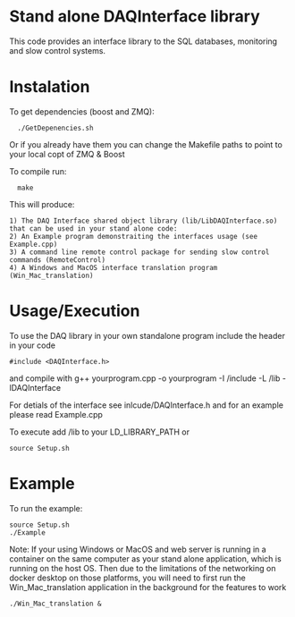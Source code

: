 # Stand alone DAQInterface library

This code provides an interface library to the SQL databases, monitoring and slow control systems. 


# Instalation

To get dependencies (boost and ZMQ):

      ./GetDepenencies.sh

Or if you already have them you can change the Makefile paths to point to your local copt of ZMQ & Boost 

To compile run:

      make

This will produce:

    1) The DAQ Interface shared object library (lib/LibDAQInterface.so) that can be used in your stand alone code:
    2) An Example program demonstraiting the interfaces usage (see Example.cpp)
    3) A command line remote control package for sending slow control commands (RemoteControl)
    4) A Windows and MacOS interface translation program (Win_Mac_translation)


# Usage/Execution

To use the DAQ library in your own standalone program include the header in your code 
  
    #include <DAQInterface.h>

and compile with g++ yourprogram.cpp -o yourprogram -I <path to repo>/include -L <path to repo>/lib -lDAQInterface

For detials of the interface see inlcude/DAQInterface.h and for an example please read Example.cpp

To execute add <path to repo>/lib to your LD_LIBRARY_PATH or

    source Setup.sh


# Example

To run the example:

    source Setup.sh
    ./Example

Note: If your using Windows or MacOS and web server is running in a container on the same computer as your stand alone application, which is running on the host OS. Then due to the limitations of the networking on docker desktop on those platforms, you will need to first run the Win_Mac_translation application in the background for the features to work

    ./Win_Mac_translation &
